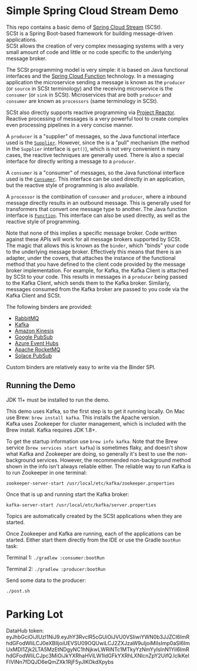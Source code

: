 # Simple Spring Cloud Stream Demo

This repo contains a basic demo of [Spring Cloud Stream](https://spring.io/projects/spring-cloud-stream) (SCSt).  
SCSt is a Spring Boot-based framework for building message-driven applications.  
SCSt allows the creation of very complex messaging systems with a very small amount of code and little or no code specific to the underlying 
message broker.

The SCSt programming model is very simple: it is based on Java functional interfaces and the [Spring Cloud Function](https://spring.io/projects/spring-cloud-function) 
technology.  In a messaging application the microservice sending a message is known as the `producer` (or `source` in SCSt terminology) and the 
receiving microservice is the `consumer` (or `sink` in SCSt).  Microservices that are both `producer` and `consumer` are known as `processors` 
(same terminology in SCSt).

SCSt also directly supports reactive programming via [Project Reactor](https://projectreactor.io/).  Reactive processing of messages is a very 
powerful tool to create complex even processing pipelines in a very concise manner.

A `producer` is a "supplier" of messages, so the Java functional interface used is the [`Supplier`](https://docs.oracle.com/javase/8/docs/api/java/util/function/Supplier.html).
However, since the is a "pull" mechanism (the method in the `Supplier` interface is `get()`), which is not very convenient in many cases, the 
reactive techniques are generally used.  There is also a special interface for directly writing a message to a `producer`.

A `consumer` is a "consumer" of messages, so the Java functional interface used is the [`Consumer`](https://docs.oracle.com/javase/8/docs/api/java/util/function/Consumer.html).
This interface can be used directly in an application, but the reactive style of programming is also available.

A `processor` is the combination of `consumer` and `producer`, where a inbound message directly results in an outbound message.  This is generally 
used for transformers that convert one message type to another.  The Java function interface is [`Function`](https://docs.oracle.com/javase/8/docs/api/java/util/function/Function.html).
This interface can also be used directly, as well as the reactive style of programming.

Note that none of this implies a specific message broker.  Code written against these APIs will work for all message brokers supported by SCSt.  
The magic that allows this is known as the `binder`, which "binds" your code to the underlying message broker.  Effectively this means that there 
is an adapter, under the covers, that attaches the instance of the functional method that you have defined to the client code provided by the 
message broker implementation.  For example, for Kafka, the Kafka Client is attached by SCSt to your code.  This results in messages in a 
`producer` being passed to the Kafka Client, which sends them to the Kafka broker.  Similarly, messages consumed from the Kafka broker are passed 
to you code via the Kafka Client and SCSt.

The following binders are provided:

- [RabbitMQ](https://www.rabbitmq.com/)
- [Kafka](https://kafka.apache.org/)
- [Amazon Kinesis](https://aws.amazon.com/kinesis/)
- [Google PubSub](https://cloud.google.com/pubsub/docs)
- [Azure Event Hubs](https://docs.microsoft.com/en-us/azure/event-hubs/)
- [Apache RocketMQ](https://rocketmq.apache.org/)
- [Solace PubSub](https://solace.com/products/event-broker/software/)

Custom binders are relatively easy to write via the Binder SPI.

## Running the Demo

JDK 11+ must be installed to run the demo.

This demo uses Kafka, so the first step is to get it running locally.  On Mac use Brew: `brew install kafka`.  This installs the Apache version.  
Kafka uses Zookeeper for cluster management, which is included with the Brew install.  Kafka requires JDK 1.8+.

To get the startup information use `brew info kafka`.  Note that the Brew service (`brew services start kafka`) is sometimes flaky, and doesn't 
show what Kafka and Zookeeper are doing, so generally it's best to use the non-background services.  However, the recommended non-background 
method shown in the info isn't always reliable either.  The reliable way to run Kafka is to run Zookeeper in one terminal:

`zookeeper-server-start /usr/local/etc/kafka/zookeeper.properties`

Once that is up and running start the Kafka broker:

`kafka-server-start /usr/local/etc/kafka/server.properties`

Topics are automatically created by the SCSt applications when they are started.

Once Zookeeper and Kafka are running, each of the applications can be started.  Either start them directly from the IDE or use the Gradle 
`bootRun` task:

Terminal 1:
`./gradlew :consumer:bootRun`

Terminal 2:
`./gradlew :producer:bootRun`

Send some data to the producer:

`./post.sh`

# Parking Lot

DataHub token: eyJhbGciOiJIUzI1NiJ9.eyJhY3RvclR5cGUiOiJVU0VSIiwiYWN0b3JJZCI6ImRhdGFodWIiLCJ0eXBlIjoiUEVSU09OQUwiLCJ2ZXJzaW9uIjoiMiIsImp0aSI6ImUxMDI1Zjk2LTA5MzEtNDgyNC1hNjkwLWRiNTc1MTkyYzNmYyIsInN1YiI6ImRhdGFodWIiLCJpc3MiOiJkYXRhaHViLW1ldGFkYXRhLXNlcnZpY2UifQ.IclkKeIFIVlNn7fDQJD6eQmZXk1RjF5yJIKOkdXpybs